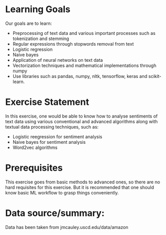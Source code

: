 # Learning Goals

Our goals are to learn:

* Preprocessing of text data and various important processes such as tokenization and stemming
* Regular expressions through stopwords removal from text
* Logistic regression
* Naive bayes
* Application of neural networks on text data
* Vectorization techniques and mathematical implementations through numpy
* Use libraries such as pandas, numpy, nltk, tensorflow, keras and scikit-learn.

# Exercise Statement

In this exercise, one would be able to know how to analyse sentiments of text data using various conventional and advanced algorithms along with textual data processing techniques, such as:

* Logistic reegression for sentiment analysis
* Naive bayes for sentiment analysis
* Word2vec algorithms

# Prerequisites

This exercise goes from basic methods to advanced ones, so there are no hard requisites for this exercise. But it is recommended that one should know basic ML workflow to grasp things conveniently.

# Data source/summary:

Data has been taken from jmcauley.uscd.edu/data/amazon
